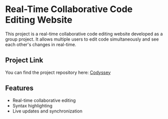 # Real-Time Collaborative Code Editing Website

This project is a real-time collaborative code editing website developed as a group project. It allows multiple users to edit code simultaneously and see each other's changes in real-time.

## Project Link

You can find the project repository here: [Codyssey](https://github.com/Saloni576/Codyssey.git)

## Features

- Real-time collaborative editing
- Syntax highlighting
- Live updates and synchronization
